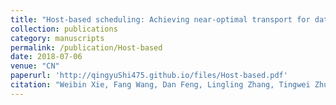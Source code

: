 ```yaml
---
title: "Host-based scheduling: Achieving near-optimal transport for datacenter networks"
collection: publications
category: manuscripts
permalink: /publication/Host-based
date: 2018-07-06
venue: "CN"
paperurl: 'http://qingyuShi475.github.io/files/Host-based.pdf'
citation: "Weibin Xie, Fang Wang, Dan Feng, Lingling Zhang, Tingwei Zhu, <b>Qingyu Shi</b>. Host-based scheduling: Achieving near-optimal transport for datacenter networks. Computer Networks (CN), 143: 49-61 (2018)."
---
```



